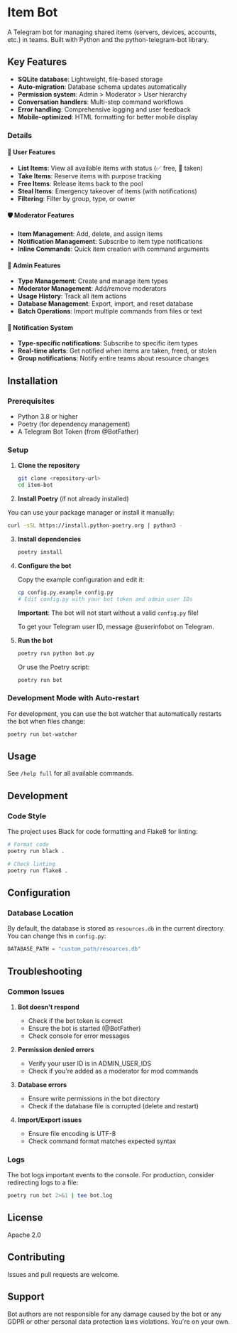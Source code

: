 # Item Bot

A Telegram bot for managing shared items (servers, devices, accounts, etc.)
in teams. Built with Python and the python-telegram-bot library.

## Key Features
- **SQLite database**: Lightweight, file-based storage
- **Auto-migration**: Database schema updates automatically
- **Permission system**: Admin > Moderator > User hierarchy
- **Conversation handlers**: Multi-step command workflows
- **Error handling**: Comprehensive logging and user feedback
- **Mobile-optimized**: HTML formatting for better mobile display

### Details

#### 🔧 User Features

- **List Items**: View all available items with status (✅ free, 📍 taken)
- **Take Items**: Reserve items with purpose tracking
- **Free Items**: Release items back to the pool
- **Steal Items**: Emergency takeover of items (with notifications)
- **Filtering**: Filter by group, type, or owner

#### 🛡️ Moderator Features

- **Item Management**: Add, delete, and assign items
- **Notification Management**: Subscribe to item type notifications
- **Inline Commands**: Quick item creation with command arguments

#### 👑 Admin Features

- **Type Management**: Create and manage item types
- **Moderator Management**: Add/remove moderators
- **Usage History**: Track all item actions
- **Database Management**: Export, import, and reset database
- **Batch Operations**: Import multiple commands from files or text

#### 🔔 Notification System

- **Type-specific notifications**: Subscribe to specific item types
- **Real-time alerts**: Get notified when items are taken, freed, or stolen
- **Group notifications**: Notify entire teams about resource changes

## Installation

### Prerequisites

- Python 3.8 or higher
- Poetry (for dependency management)
- A Telegram Bot Token (from @BotFather)

### Setup

1. **Clone the repository**

   ```bash
   git clone <repository-url>
   cd item-bot
   ```

2. **Install Poetry** (if not already installed)

You can use your package manager or install it manually:

   ```bash
   curl -sSL https://install.python-poetry.org | python3 -
   ```

3. **Install dependencies**

   ```bash
   poetry install
   ```

4. **Configure the bot**

   Copy the example configuration and edit it:
   
   ```bash
   cp config.py.example config.py
   # Edit config.py with your bot token and admin user IDs
   ```

   **Important**: The bot will not start without a valid `config.py` file!
   
   To get your Telegram user ID, message @userinfobot on Telegram.

5. **Run the bot**

   ```bash
   poetry run python bot.py
   ```

   Or use the Poetry script:

   ```bash
   poetry run bot
   ```

### Development Mode with Auto-restart

For development, you can use the bot watcher that automatically restarts the bot when files change:

```bash
poetry run bot-watcher
```

## Usage

See `/help full` for all available commands.

## Development

### Code Style

The project uses Black for code formatting and Flake8 for linting:

```bash
# Format code
poetry run black .

# Check linting
poetry run flake8 .
```

## Configuration

### Database Location
By default, the database is stored as `resources.db` in the current directory. You can change this in `config.py`:

```python
DATABASE_PATH = "custom_path/resources.db"
```

## Troubleshooting

### Common Issues

1. **Bot doesn't respond**
   - Check if the bot token is correct
   - Ensure the bot is started (@BotFather)
   - Check console for error messages

2. **Permission denied errors**
   - Verify your user ID is in ADMIN_USER_IDS
   - Check if you're added as a moderator for mod commands

3. **Database errors**
   - Ensure write permissions in the bot directory
   - Check if the database file is corrupted (delete and restart)

4. **Import/Export issues**
   - Ensure file encoding is UTF-8
   - Check command format matches expected syntax

### Logs
The bot logs important events to the console. For production, consider redirecting logs to a file:

```bash
poetry run bot 2>&1 | tee bot.log
```

## License

Apache 2.0

## Contributing

Issues and pull requests are welcome.

## Support

Bot authors are not responsible for any damage caused by the bot or any GDPR or
other personal data protection laws violations. You're on your own.
